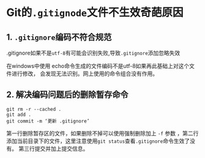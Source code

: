 # Git的`.gitignode`文件不生效奇葩原因


## 1.   `.gitignore`编码不符合规范

.gitignore如果不是`utf-8`有可能会识别失败,导致`.gitignore`添加忽略失效


在windows中使用 echo命令生成的文件编码不是utf-8如果再此基础上对这个文件进行修改，
会发现无法识别。网上使用的命令组合没有作用。

## 2. 解决编码问题后的删除暂存命令

```shell
git rm -r --cached .
git add .
git commit -m ‘更新 .gitignore’
```
第一行删除暂存区的文件，如果删除不掉可以使用强制删除加上 `-f` 参数 
，第二行添加当前目录下的文件，这里注意使用`git status`查看`.gitignore`命令生效了没有。
第三行提交并加上提交信息。
